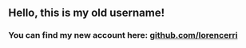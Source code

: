 ## Hello, this is my old username!

### You can find my new account here: [github.com/lorencerri](https://github.com/lorencerri)
